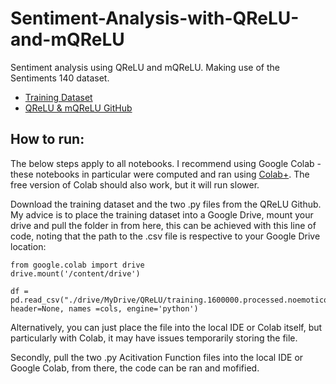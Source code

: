 # Sentiment-Analysis-with-QReLU-and-mQReLU

Sentiment analysis using QReLU and mQReLU. Making use of the Sentiments 140 dataset.

- [Training Dataset](https://www.kaggle.com/kazanova/sentiment140)
- [QReLU & mQReLU GitHub](https://github.com/luca-parisi/QReLU_m-QReLU_TensorFlow_Keras)


## How to run:

The below steps apply to all notebooks. I recommend using Google Colab - these notebooks in particular were computed and ran using [Colab+](https://colab.research.google.com/signup). The free version of Colab should also work, but it will run slower.

Download the training dataset and the two .py files from the QReLU Github. My advice is to place the training dataset into a Google Drive, mount your drive and pull the folder in from here, this can be achieved with this line of code, noting that the path to the .csv file is respective to your Google Drive location:

```
from google.colab import drive
drive.mount('/content/drive')

df = pd.read_csv("./drive/MyDrive/QReLU/training.1600000.processed.noemoticon.csv", header=None, names =cols, engine='python')
```

Alternatively, you can just place the file into the local IDE or Colab itself, but particularly with Colab, it may have issues temporarily storing the file. 

Secondly, pull the two .py Acitivation Function files into the local IDE or Google Colab, from there, the code can be ran and mofified.
